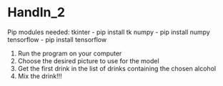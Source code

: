 # HandIn_2

Pip modules needed:
tkinter - pip install tk
numpy - pip install numpy
tensorflow - pip install tensorflow 


1. Run the program on your computer
2. Choose the desired picture to use for the model
3. Get the first drink in the list of drinks containing the chosen alcohol
4. Mix the drink!!!

